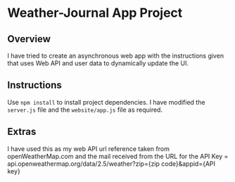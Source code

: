# Weather-Journal App Project

## Overview
I have tried to create an asynchronous web app with the instructions given that uses Web API and user data to dynamically update the UI. 

## Instructions
Use `npm install` to install project dependencies. I have modified the `server.js` file and the `website/app.js` file as required.

## Extras
 I have used this as my web API url reference taken from openWeatherMap.com and the mail received from the URL for the API Key = api.openweathermap.org/data/2.5/weather?zip={zip code}&appid={API key}
